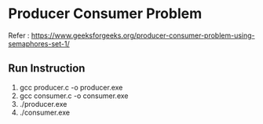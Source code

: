 # Producer Consumer Problem

Refer : https://www.geeksforgeeks.org/producer-consumer-problem-using-semaphores-set-1/

## Run Instruction
1. gcc producer.c -o producer.exe
2. gcc consumer.c -o consumer.exe
3. ./producer.exe
4. ./consumer.exe